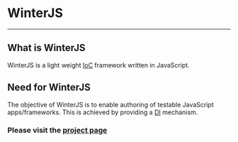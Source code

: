 # WinterJS
***
## What is WinterJS
WinterJS is a light weight [IoC](http://en.wikipedia.org/wiki/Inversion_of_control) framework written in JavaScript.

## Need for WinterJS
The objective of WinterJS is to enable authoring of testable JavaScript apps/frameworks. This is achieved by providing a [DI](http://en.wikipedia.org/wiki/Dependency_injection) mechanism.

### Please visit the [project page](http://vaeroon.github.com/WinterJS/)
